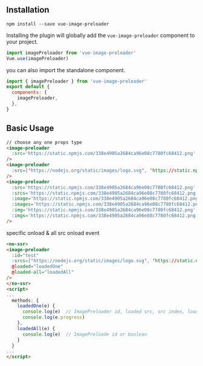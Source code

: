## Installation
```
npm install --save vue-image-preloader
```

Installing the plugin will globally add the `vue-image-preloader` component to your project.

```js
import imagePreloader from 'vue-image-preloader'
Vue.use(imagePreloader)
```

you can also import the standalone component.

```js
import { imagePreloader } from 'vue-image-preloader'
export default {
  components: {
    imagePreloader,
  },
}
```

## Basic Usage
```html
// choose any one props type
<image-preloader
  :src='https://static.npmjs.com/338e4905a2684ca96e08c7780fc68412.png'
/>
<image-preloader
  :src=['https://nodejs.org/static/images/logo.svg', 'https://static.npmjs.com/338e4905a2684ca96e08c7780fc68412.png']
/>
<image-preloader
  :src='https://static.npmjs.com/338e4905a2684ca96e08c7780fc68412.png'
  :srcs='https://static.npmjs.com/338e4905a2684ca96e08c7780fc68412.png'
  :image='https://static.npmjs.com/338e4905a2684ca96e08c7780fc68412.png'
  :images='https://static.npmjs.com/338e4905a2684ca96e08c7780fc68412.png'
  :img='https://static.npmjs.com/338e4905a2684ca96e08c7780fc68412.png'
  :imgs='https://static.npmjs.com/338e4905a2684ca96e08c7780fc68412.png'
/>
```
specific onload & all src onload event
```html
<no-ssr>
<image-preloader
  :id="test"
  :srcs=['https://nodejs.org/static/images/logo.svg', 'https://static.npmjs.com/338e4905a2684ca96e08c7780fc68412.png']
  @loaded="loadedOne"
  @loaded-all="loadedAll"
/>
</no-ssr>
<script>
...
  methods: {
    loadedOne(e) {
      console.log(e)  // ImagePreloader id, loaded src, src index, loaded count, src list length, progress
      console.log(e.progress)
    },
    loadedAll(e) {
      console.log(e)  // ImagePreloade id or boolean
    }
  }
...
</script>
```

